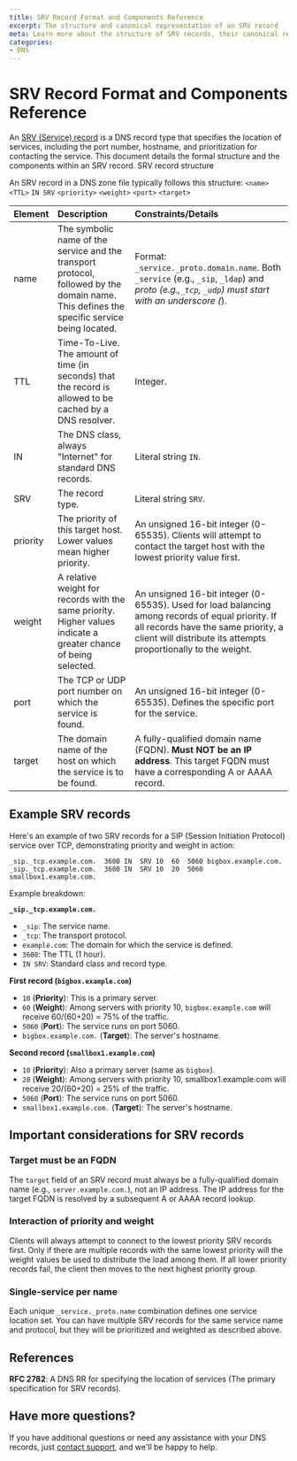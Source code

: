 ```yaml
---
title: SRV Record Format and Components Reference
excerpt: The structure and canonical representation of an SRV record
meta: Learn more about the structure of SRV records, their canonical representation, and customizable elements in DNSimple.
categories:
- DNS
---
```


# SRV Record Format and Components Reference

An [SRV (Service) record](/articles/srv-record/) is a DNS record type that specifies the location of services, including the port number, hostname, and prioritization for contacting the service. This document details the formal structure and the components within an SRV record.
SRV record structure

An SRV record in a DNS zone file typically follows this structure:
`<name>` `<TTL>` `IN SRV` `<priority>` `<weight>` `<port>` `<target>`

| Element | Description | Constraints/Details |
|:--------|:------|:----|
| name | The symbolic name of the service and the transport protocol, followed by the domain name. This defines the specific service being located. | Format: `_service._proto.domain.name`. Both `_service` (e.g., `_sip`, `_ldap`) and _proto (e.g.,`_tcp`, `_udp`) must start with an underscore (_). |
| TTL | Time-To-Live. The amount of time (in seconds) that the record is allowed to be cached by a DNS resolver. | Integer. |
| IN | The DNS class, always "Internet" for standard DNS records. | Literal string `IN`. |
| SRV | The record type. | Literal string `SRV`. |
| priority | The priority of this target host. Lower values mean higher priority. | An unsigned 16-bit integer (0-65535). Clients will attempt to contact the target host with the lowest priority value first. |
| weight | A relative weight for records with the same priority. Higher values indicate a greater chance of being selected. | An unsigned 16-bit integer (0-65535). Used for load balancing among records of equal priority. If all records have the same priority, a client will distribute its attempts proportionally to the weight. |
| port | The TCP or UDP port number on which the service is found. | An unsigned 16-bit integer (0-65535). Defines the specific port for the service. |
| target | The domain name of the host on which the service is to be found. | A fully-qualified domain name (FQDN). **Must NOT be an IP address**. This target FQDN must have a corresponding A or AAAA record. |

## Example SRV records
Here's an example of two SRV records for a SIP (Session Initiation Protocol) service over TCP, demonstrating priority and weight in action:
```
_sip._tcp.example.com.  3600 IN  SRV 10  60  5060 bigbox.example.com.
_sip._tcp.example.com.  3600 IN  SRV 10  20  5060 smallbox1.example.com.
```

Example breakdown:

**`_sip._tcp.example.com.`**
- `_sip`: The service name.
- `_tcp`: The transport protocol.
- `example.com`: The domain for which the service is defined.
- `3600`: The TTL (1 hour).
- `IN SRV`: Standard class and record type.

**First record (`bigbox.example.com`)**
- `10` (**Priority**): This is a primary server.
- `60` (**Weight**): Among servers with priority 10, `bigbox.example.com` will receive 60/(60+20) = 75% of the traffic.
- `5060` (**Port**): The service runs on port 5060.
- `bigbox.example.com.` (**Target**): The server's hostname.

**Second record (`smallbox1.example.com`)**
- `10` (**Priority**): Also a primary server (same as `bigbox`).
- `20` (**Weight**): Among servers with priority 10, smallbox1.example.com will receive 20/(60+20) = 25% of the traffic.
- `5060` (**Port**): The service runs on port 5060.
- `smallbox1.example.com.` (**Target**): The server's hostname.

## Important considerations for SRV records
### Target must be an FQDN
The `target` field of an SRV record must always be a fully-qualified domain name (e.g., `server.example.com.`), not an IP address. The IP address for the target FQDN is resolved by a subsequent A or AAAA record lookup.
### Interaction of priority and weight
Clients will always attempt to connect to the lowest priority SRV records first. Only if there are multiple records with the same lowest priority will the weight values be used to distribute the load among them. If all lower priority records fail, the client then moves to the next highest priority group.
### Single-service per name
Each unique `_service._proto.name` combination defines one service location set. You can have multiple SRV records for the same service name and protocol, but they will be prioritized and weighted as described above.

## References
**RFC 2782**: A DNS RR for specifying the location of services (The primary specification for SRV records).

## Have more questions?
If you have additional questions or need any assistance with your DNS records, just [contact support](https://dnsimple.com/feedback), and we'll be happy to help.

